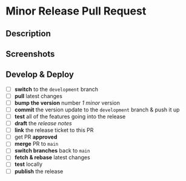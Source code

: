 # Minor Release Pull Request

## Description

## Screenshots

## Develop & Deploy

- [ ] **switch** to the `development` branch
- [ ] **pull** latest changes
- [ ] **bump the version** number _1 minor_ version
- [ ] **commit** the version update to the `development` branch & push it up
- [ ] **test** all of the features going into the release
- [ ] **draft** the _release notes_
- [ ] **link** the release ticket to this PR
- [ ] get PR **approved**
- [ ] **merge** PR to `main`
- [ ] **switch branches** back to `main`
- [ ] **fetch & rebase** latest changes
- [ ] **test** locally
- [ ] **publish** the release
